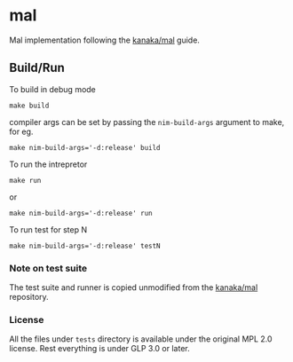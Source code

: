 # mal

Mal implementation following the [kanaka/mal](https://github.com/kanaka/mal/blob/master/process/guide.md#step-0-the-repl) guide.

## Build/Run

To build in debug mode
```
make build
```
compiler args can be set by passing the `nim-build-args` argument to make, for eg.
```
make nim-build-args='-d:release' build
```

To run the intrepretor
```
make run
```
or
```
make nim-build-args='-d:release' run
```

To run test for step N

```
make nim-build-args='-d:release' testN
```

### Note on test suite

The test suite and runner is copied unmodified from the [kanaka/mal](https://github.com/kanaka/mal/blob/master/process/guide.md#step-0-the-repl) repository.

### License

All the files under `tests` directory is available under the original MPL 2.0 license. Rest everything is under GLP 3.0 or later.





